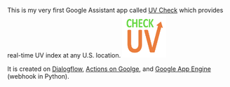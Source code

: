 This is my very first Google Assistant app called [UV Check](https://assistant.google.com/services/a/uid/000000533364b564?hl=en-US) which provides real-time UV index at any U.S. location.
<img src="https://github.com/docjsha/real-time-uv-index/blob/master/uv-check-logo.png" width="100" height="100" />

It is created on [Dialogflow](http://console.dialogflow.com/), [Actions on Goolge](http://console.actions.google.com/), and [Google App Engine](https://console.cloud.google.com/appengine) (webhook in Python).
